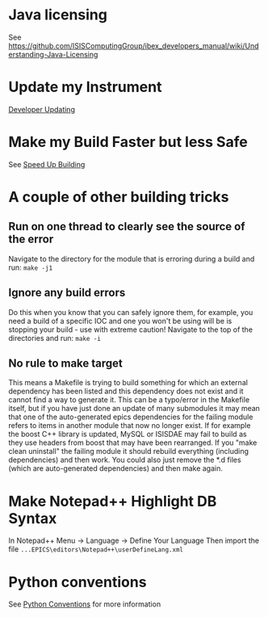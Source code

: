 # Java licensing

See https://github.com/ISISComputingGroup/ibex_developers_manual/wiki/Understanding-Java-Licensing

# Update my Instrument

[Developer Updating](Developer-Updating)

# Make my Build Faster but less Safe

See [Speed Up Building](SpeedUpBuilding)

# A couple of other building tricks

## Run on one thread to clearly see the source of the error

Navigate to the directory for the module that is erroring during a build and run: `make -j1`

## Ignore any build errors

Do this when you know that you can safely ignore them, for example, you need a build of a specific IOC and one you won't be using will be is stopping your build - use with extreme caution! Navigate to the top of the directories and run: `make -i`

## No rule to make target

This means a Makefile is trying to build something for which an external dependency has been listed and this dependency does not exist and it cannot find a way to generate it. This can be a typo/error in the Makefile itself, but if you have just done an update of many submodules it may mean that one of the auto-generated epics dependencies for the failing module refers to items in another module that now no longer exist. If for example the boost C++ library is updated, MySQL or ISISDAE may fail to build as they use headers from boost that may have been rearranged. If you "make clean uninstall" the failing module it should rebuild everything (including dependencies) and then work. You could also just remove the *.d files (which are auto-generated dependencies) and then make again.
      
# Make Notepad++ Highlight DB Syntax

In Notepad++ Menu -> Language -> Define Your Language
Then import the file `...EPICS\editors\Notepad++\userDefineLang.xml`

# Python conventions

See [Python Conventions](python-conventions) for more information